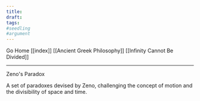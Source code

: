 ```yaml
---
title:
draft:
tags:
#seedling 
#argument 
---
```


Go Home [[index]]
[[Ancient Greek Philosophy]]
[[Infinity Cannot Be Divided]]

---

Zeno's Paradox

A set of paradoxes devised by Zeno, challenging the concept of motion and the divisibility of space and time.